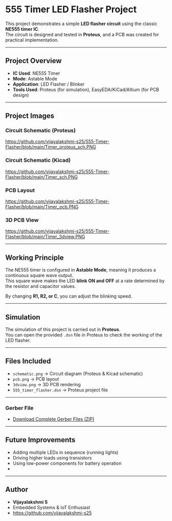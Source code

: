 # 555 Timer LED Flasher Project 

This project demonstrates a simple **LED flasher circuit** using the classic **NE555 timer IC**.  
The circuit is designed and tested in **Proteus**, and a PCB was created for practical implementation.

---

##  Project Overview
- **IC Used**: NE555 Timer
- **Mode**: Astable Mode
- **Application**: LED Flasher / Blinker
- **Tools Used**: Proteus (for simulation), EasyEDA/KiCad/Altium (for PCB design)

---

##  Project Images

### Circuit Schematic (Proteus)
https://github.com/vijayalakshmi-s25/555-Timer-Flasher/blob/main/Timer_proteus_sch.PNG

### Circuit Schematic (Kicad)
https://github.com/vijayalakshmi-s25/555-Timer-Flasher/blob/main/Timer_sch.PNG

###  PCB Layout
https://github.com/vijayalakshmi-s25/555-Timer-Flasher/blob/main/Timer_pcb.PNG

###  3D PCB View
https://github.com/vijayalakshmi-s25/555-Timer-Flasher/blob/main/Timer_3dview.PNG

---

##  Working Principle
The NE555 timer is configured in **Astable Mode**, meaning it produces a continuous square wave output.  
This square wave makes the LED **blink ON and OFF** at a rate determined by the resistor and capacitor values.


 By changing **R1, R2, or C**, you can adjust the blinking speed.

---

##  Simulation
The simulation of this project is carried out in **Proteus**.  
You can open the provided `.dsn` file in Proteus to check the working of the LED flasher.

---

##  Files Included
- `schematic.png` → Circuit diagram (Proteus & Kicad schematic)  
- `pcb.png` → PCB layout  
- `3dview.png` → 3D PCB rendering  
- `555_timer_flasher.dsn` → Proteus project file  

---
### Gerber File
- [Download Complete Gerber Files (ZIP)](https://github.com/vijayalakshmi-s25/555-Timer-Flasher/raw/refs/heads/main/555_timer_flasher_revAr.zip)
---
##  Future Improvements
- Adding multiple LEDs in sequence (running lights)  
- Driving higher loads using transistors  
- Using low-power components for battery operation
- 

---

##  Author
- **Vijayalakshmi S**  
-  Embedded Systems & IoT Enthusiast  
-  https://github.com/vijayalakshmi-s25
 
